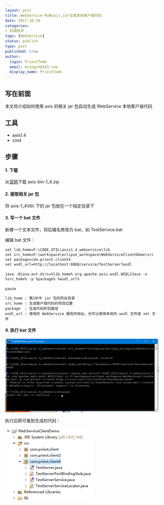 ```yaml
---
layout: post
title: WebService-利用axis.jar生成本地客户端代码
date: 2017-10-29
categories:
- 后端技术
tags: [WebService]
status: publish
type: post
published: true
author:
  login: PriestTomb
  email: mxingzh@163.com
  display_name: PriestTomb
---
```


## 写在前面

本文将介绍如何使用 axis 的相关 jar 包自动生成 WebService 本地客户端代码

## 工具

* axis1.4
* cmd

## 步骤

#### 1. 下载

从[官网](https://mirrors.tuna.tsinghua.edu.cn/apache/axis/axis/java/1.4/)下载 axis-bin-1_4.zip

#### 2. 提取相关 jar 包

将 axis-1_4\lib\ 下的 jar 包放在一个指定目录下

#### 3. 写一个 bat 文件

新建一个文本文件，将后缀名修改为 bat，如 TestService.bat

编辑 bat 文件：

```
set lib_home=F:\CODE_UTIL\axis1.4_webservice\lib
set src_home=F:\workspace\eclipse_workspace\WebServiceClientDemo\src
set package=com.priest.client4
set wsdl_url=http://localhost:8088/service/TestServer?wsdl

java -Djava.ext.dirs=%lib_home% org.apache.axis.wsdl.WSDL2Java -o %src_home% -p %package% %wsdl_url%

pause
```

    lib_home : 第2步中 jar 包的所在目录
    src_home : 生成客户端代码的项目位置
    package  : 生成代码的包路径
    wsdl_url : 使用的 WebService 服务的地址，也可以使用本地的 wsdl 文件或 xml 文件

#### 4. 执行 bat 文件

![执行bat.png](/images/blog_img/20171029/执行bat.png)

执行后即可看到生成的代码：

![axis生成的客户端类.png](/images/blog_img/20171029/axis生成的客户端类.png)
